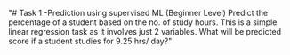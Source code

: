 "# Task 1 -Prediction using supervised ML (Beginner Level) Predict the percentage of a student based on the no. of study hours. This is a simple linear regression task as it involves just 2 variables. What will be predicted score if a student studies for 9.25 hrs/ day?" 
